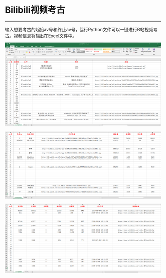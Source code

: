 # Bilibili视频考古  

------  

输入想要考古的起始av号和终止av号，运行Python文件可以一键进行B站视频考古。视频信息将输出在Excel文件中。  



![](https://github.com/ordinary-student/PythonSpiderExerciseProject/blob/master/Bilibili%E8%A7%86%E9%A2%91%E8%80%83%E5%8F%A4/output/1.png)  

![](https://github.com/ordinary-student/PythonSpiderExerciseProject/blob/master/Bilibili%E8%A7%86%E9%A2%91%E8%80%83%E5%8F%A4/output/2.png)  

![](https://github.com/ordinary-student/PythonSpiderExerciseProject/blob/master/Bilibili%E8%A7%86%E9%A2%91%E8%80%83%E5%8F%A4/output/3.png)  

